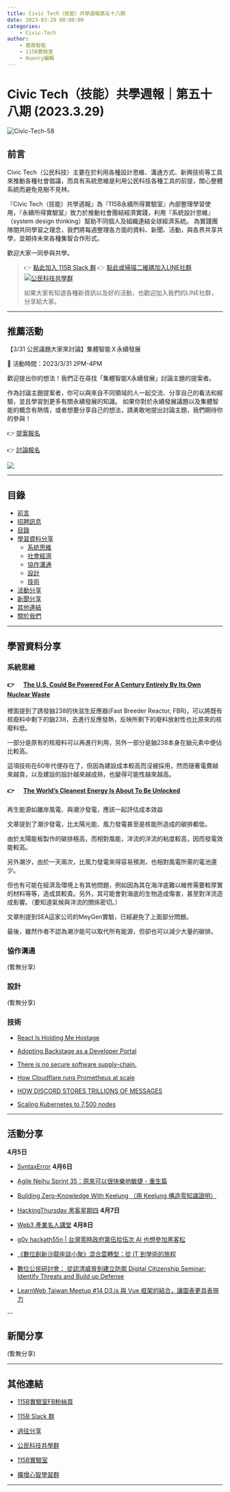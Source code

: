 ```yaml
---
title: Civic Tech（技能）共學週報第五十八期
date: 2023-03-29 00:00:00
categories:
	- Civic-Tech
author:
	- 嘉鼎智能
	- 115B實驗室
	- Huanry編輯
---
```

# Civic Tech（技能）共學週報｜第五十八期 (2023.3.29)

![Civic-Tech-58](/img/ct/58.png)

## 前言

Civic Tech（公民科技）主要在於利用各種設計思維、溝通方式、新興技術等工具來推動各種社會倡議，而具有系統思維是利用公民科技各種工具的前提，關心整體系統而避免見樹不見林。

『Civic Tech（技能）共學週報』為『115B永續所得實驗室』內部整理學習使用，『永續所得實驗室』致力於推動社會團結經濟實踐，利用『系統設計思維』（system design thinking）幫助不同個人及組織連結全球經濟系統。
為實踐團隊間共同學習之理念，我們將每週整理各方面的資料、新聞、活動，與各界共享共學，並期待未來各種集智合作形式。

歡迎大家一同參與共學。

>👉  [點此加入 115B Slack 群](https://bit.ly/Slack115b)
>👉  [點此或掃描二維碼加入LINE社群](https://line.me/ti/g2/Dj4AkbdDsY6o4D_CdDUB6Q)
>[![公民科技共學群](/img/產品共學群.jpg)](https://line.me/ti/g2/Dj4AkbdDsY6o4D_CdDUB6Q)
>
>如果大家有知道各種新資訊以及好的活動，也歡迎加入我們的LINE社群，分享給大家。

---
## 推薦活動

【3/31 公民議題大家來討論】集體智能Ｘ永續發展

🔶 活動時間：2023/3/31 2PM-4PM

歡迎提出你的想法！我們正在尋找「集體智能X永續發展」討論主題的提案者。

作為討論主題提案者，你可以與來自不同領域的人一起交流、分享自己的看法和經驗，並且學習到更多有關永續發展的知識。
如果你對於永續發展議題以及集體智能的概念有熱情，或者想要分享自己的想法，請勇敢地提出討論主題，我們期待你的參與！

👉 [提案報名](https://pse.is/4tc522)

👉 [討論報名](https://pse.is/4rlwb4)

![](https://static.accupass.com/eventbanner/2303160738209098291370.jpg)

---
## 目錄
- [前言](#前言)
- [招聘訊息](#招聘訊息)
- [目錄](#目錄)
- [學習資料分享](#學習資料分享)
	- [系統思維](#系統思維)
	- [社會經濟](#社會經濟)
	- [協作溝通](#協作溝通)
	- [設計](#設計)
	- [技術](#技術)
- [活動分享](#活動分享)
- [新聞分享](#新聞分享)
- [其他連結](#其他連結)
- [關於我們](#關於我們)

---
## 學習資料分享
### 系統思維

####  👉 &emsp; [The U.S. Could Be Powered For A Century Entirely By Its Own Nuclear Waste](https://medium.com/predict/the-u-s-could-be-powered-for-a-century-entirely-by-its-own-nuclear-waste-50c414729cd6)

裡面提到了誘發鈾238的快滋生反應器(Fast Breeder Reactor, FBR)，可以將既有核廢料中剩下的鈾238，去進行反應發熱，反映所剩下的廢料放射性也比原來的核廢料低。

一部分是原有的核廢料可以再進行利用，另外一部分是鈾238本身在鈾元素中便佔比較高。

這項技術在60年代便存在了，但因為建設成本較高而沒被採用，然而隨著電費越來越貴，以及建設的設計越來越成熟，也變得可能性越來越高。


####  👉 &emsp; [The World’s Cleanest Energy Is About To Be Unlocked](https://medium.com/predict/the-worlds-cleanest-energy-is-about-to-be-unlocked-85bb02003c75)


再生能源如離岸風電、與潮汐發電，應該一起評估成本效益

文章提到了潮汐發電，比太陽光能、風力發電甚至是核能所造成的碳排都低。

由於太陽能板製作的碳排極高，而相對風能，洋流的洋流的粘度較高，因而發電效能較高。

另外潮汐，由於一天兩次，比風力發電來得容易預測，也相對風電所需的電池還少。

但也有可能在經濟及環境上有其他問題，例如因為其在海洋底難以維修需要較厚實的材料等等，造成其較貴。另外，其可能會對海底的生物造成傷害，甚至對洋流造成影響。（要知道氣候與洋流的關係密切。）

文章則提到SEA這家公司的MeyGen實驗，已經避免了上面部分問題。

最後，雖然作者不認為潮汐能可以取代所有能源，但卻也可以減少大量的碳排。

### 協作溝通

(暫無分享)

### 設計

(暫無分享)

### 技術

- [React Is Holding Me Hostage](https://emnudge.dev/blog/react-hostage)

- [Adopting Backstage as a Developer Portal](https://platformengineering.org/talks-library/adopting-backstage-as-developer-portal)

- [There is no secure software supply-chain.](https://johncodes.com/posts/there-is-no-secure-software-supply-chain/)

- [How Cloudflare runs Prometheus at scale](https://blog.cloudflare.com/how-cloudflare-runs-prometheus-at-scale/)

- [HOW DISCORD STORES TRILLIONS OF MESSAGES](https://discord.com/blog/how-discord-stores-trillions-of-messages)

- [Scaling Kubernetes to 7,500 nodes](https://openai.com/research/scaling-kubernetes-to-7500-nodes)

---
## 活動分享

**4月5日**
- [SyntaxError](https://www.meetup.com/pythonhug/events/292275935/)
**4月6日**
- [Agile Neihu Sprint 35：原來可以很快樂地敏捷 - 重生篇](https://agileneihu.kktix.cc/events/happyagilereborn)

- [Building Zero-Knowledge With Keelung （用 Keelung 構造零知識證明）](https://www.meetup.com/functional-thursday/events/292296123/)

- [HackingThursday 黑客星期四](https://www.meetup.com/hackingthursday/events/292297931/)
**4月7日**
- [Web3 產業名人講堂](https://www.accupass.com/event/2303230940171957336446)
**4月8日**
- [g0v hackath55n | 台灣零時政府第伍拾伍次 AI 也想參加黑客松](https://g0v-jothon.kktix.cc/events/g0v-hackath55n)

- [《數位創新沙龍座談小聚》混合雲轉型：從 IT 到學術的旅程](https://www.accupass.com/event/2303230824409325135880)

- [數位公民研討會： 從認清威脅到建立防禦 Digital Citizenship Seminar: Identify Threats and Build up Defense](https://ocftw.kktix.cc/events/citizenseminar)

- [LearnWeb Taiwan Meetup #14 D3.js 與 Vue 框架的結合，讓圖表更具表現力](https://learnweb-taiwan.kktix.cc/events/learnweb-meetup-14)

--
## 新聞分享

(暫無分享)

---
## 其他連結

- [115B實驗室FB粉絲頁](https://www.facebook.com/%E6%B0%B8%E7%BA%8C%E6%89%80%E5%BE%97%E5%AF%A6%E9%A9%97%E5%AE%A4-102916798609139)

- [115B Slack 群](https://bit.ly/Slack115b)

- [過往分享](/categories/Civic-Tech)

- [公民科技共學群](https://line.me/ti/g2/Dj4AkbdDsY6o4D_CdDUB6Q?utm_source=invitation&utm_medium=link_copy&utm_campaign=default)

- [115B實驗室](https://line.me/ti/g2/asPFU-0w4o9MIRSBdb4gtg?utm_source=invitation&utm_medium=link_copy&utm_campaign=default)

- [擴增心智學習群](https://line.me/ti/g2/asPFU-0w4o9MIRSBdb4gtg?utm_source=invitation&utm_medium=link_copy&utm_campaign=default)

---